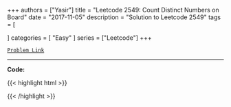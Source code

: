 
+++
authors = ["Yasir"]
title = "Leetcode 2549: Count Distinct Numbers on Board"
date = "2017-11-05"
description = "Solution to Leetcode 2549"
tags = [
    
]
categories = [
    "Easy"
]
series = ["Leetcode"]
+++



[`Problem Link`](https://leetcode.com/problems/count-distinct-numbers-on-board/description/)

---

**Code:**

{{< highlight html >}}

{{< /highlight >}}

